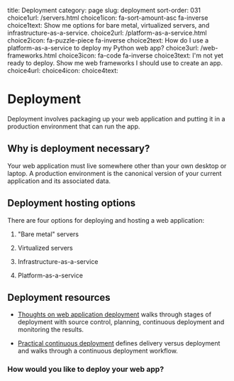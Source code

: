 title: Deployment
category: page
slug: deployment
sort-order: 031
choice1url: /servers.html
choice1icon: fa-sort-amount-asc fa-inverse
choice1text: Show me options for bare metal, virtualized servers, and infrastructure-as-a-service.
choice2url: /platform-as-a-service.html
choice2icon: fa-puzzle-piece fa-inverse
choice2text: How do I use a platform-as-a-service to deploy my Python web app?
choice3url: /web-frameworks.html
choice3icon: fa-code fa-inverse
choice3text: I'm not yet ready to deploy. Show me web frameworks I should use to create an app.
choice4url:
choice4icon:
choice4text:


# Deployment
Deployment involves packaging up your web application and putting it in a 
production environment that can run the app.


## Why is deployment necessary?
Your web application must live somewhere other than your own desktop or 
laptop. A production environment is the canonical version of your current 
application and its associated data.


## Deployment hosting options
There are four options for deploying and hosting a web application:

1. "Bare metal" servers

2. Virtualized servers

3. Infrastructure-as-a-service

4. Platform-as-a-service


## Deployment resources
* [Thoughts on web application deployment](http://omniti.com/seeds/thoughts-on-web-application-deployment)
  walks through stages of deployment with source control, planning, 
  continuous deployment and monitoring the results.

* [Practical continuous deployment](http://blogs.atlassian.com/2014/04/practical-continuous-deployment/)
  defines delivery versus deployment and walks through a continuous deployment
  workflow.

### How would you like to deploy your web app?
